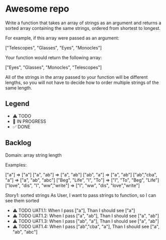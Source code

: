 # Awesome repo

Write a function that takes an array of strings as an argument and returns a sorted array containing the same strings, ordered from shortest to longest.

For example, if this array were passed as an argument:

["Telescopes", "Glasses", "Eyes", "Monocles"]

Your function would return the following array:

["Eyes", "Glasses", "Monocles", "Telescopes"]

All of the strings in the array passed to your function will be different lengths, so you will not have to decide how to order multiple strings of the same length.

## Legend
- ⚠ TODO
- 🚧 IN PROGRESS
- ✅ DONE

## Backlog

Domain:
array
string
length

Examples:

["a"] => ["a"]
["a", "ab"] => ["a", "ab"]
["ab", "a"] => ["a", "ab"]
["ab","cba", "a"] => ["a", "ab", "abc"]
["Beg", "Life", "I", "To"] => ["I", "To", "Beg", "Life"]
["love", "dis", "I", "ww","write"] => ["I", "ww", "dis", "love","write"]

Story1: sorted strings
As User, I want to pass strings to function, so I can see them sorted

 - ⚠ TODO UAT1.1: When I pass ["a"], Than I should see ["a"]
 - ⚠ TODO UAT1.2: When I pass ["a", "ab"], Than I should see ["a", "ab"]
 - ⚠ TODO UAT1.3: When I pass ["ab", "a"], Than I should see ["a", "ab"]
 - ⚠ TODO UAT1.4: When I pass ["ab","cba", "a"], Than I should see ["a", "ab", "abc"]
 
